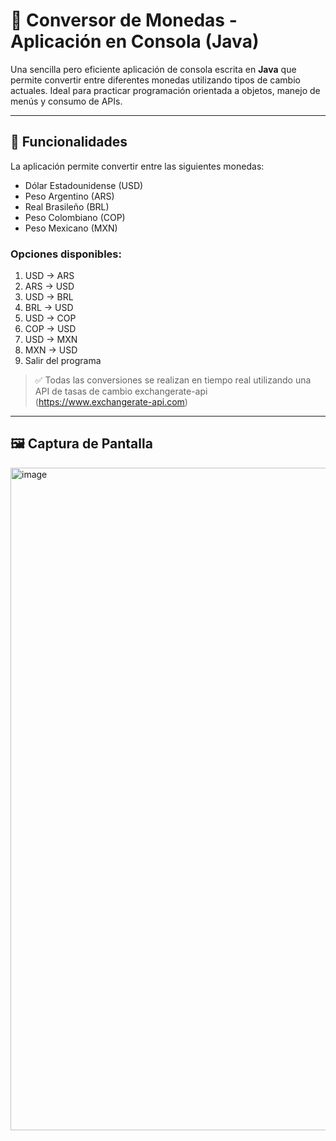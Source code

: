 # 💱 Conversor de Monedas - Aplicación en Consola (Java)

Una sencilla pero eficiente aplicación de consola escrita en **Java** que permite convertir entre diferentes monedas utilizando tipos de cambio actuales. Ideal para practicar programación orientada a objetos, manejo de menús y consumo de APIs.

---

## 🚀 Funcionalidades

La aplicación permite convertir entre las siguientes monedas:

- Dólar Estadounidense (USD)
- Peso Argentino (ARS)
- Real Brasileño (BRL)
- Peso Colombiano (COP)
- Peso Mexicano (MXN)

### Opciones disponibles:
1. USD → ARS  
2. ARS → USD  
3. USD → BRL  
4. BRL → USD  
5. USD → COP  
6. COP → USD  
7. USD → MXN  
8. MXN → USD  
9. Salir del programa

> ✅ Todas las conversiones se realizan en tiempo real utilizando una API de tasas de cambio exchangerate-api (https://www.exchangerate-api.com)

---

## 🖼️ Captura de Pantalla 

<img width="1892" height="1060" alt="image" src="https://github.com/user-attachments/assets/544f5cd0-5e60-4d40-884b-e4d78c092cb8" />


